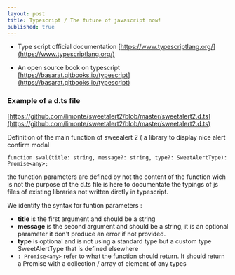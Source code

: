 ```yaml
---
layout: post
title: Typescript / The future of javascript now!
published: true
---
```


* Type script official documentation
[https://www.typescriptlang.org/](https://www.typescriptlang.org/)

* An open source book on typescript
[https://basarat.gitbooks.io/typescript](https://basarat.gitbooks.io/typescript)

### Example of a d.ts file

[https://github.com/limonte/sweetalert2/blob/master/sweetalert2.d.ts](https://github.com/limonte/sweetalert2/blob/master/sweetalert2.d.ts)

Definition of the main function of sweealert 2 ( a library to display nice alert confirm modal

````
function swal(title: string, message?: string, type?: SweetAlertType): Promise<any>;
````

the function parameters are defined by not the content of the function wich is not the purpose of the d.ts file is here to documentate the typings of js files of existing libraries not written dirctly in typescript. 

We identify the syntax for funtion parameters : 

* **title** is the first argument and should be a string 
* **message** is the second argument and should be a string, it is an optional parameter it don't produce an error if not provided. 
* **type** is optional and is not using a standard type but a custom type SweetAlertType that is defined elsewhere 
* `: Promise<any>` refer to what the function should return. It should return a Promise with a collection / array of element of any types
